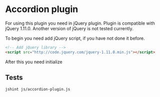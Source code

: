 Accordion plugin
================
For using this plugin you need in jQuery plugin.
Plugin is compatible with jQuery 1.11.0.
Another version of jQuery is not tested currently.

To begin you need add jQuery script, if you have not done it before.
```html
<!-- Add jQuery library -->
<script src="http://code.jquery.com/jquery-1.11.0.min.js"></script>
```

After this you need initialize

## Tests

    jshint js/accordion-plugin.js
